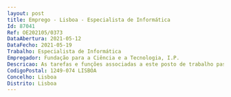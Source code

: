 ```yaml
--- 
layout: post
title: Emprego - Lisboa - Especialista de Informática
Id: 87041
Ref: OE202105/0373
DataAbertura: 2021-05-12
DataFecho: 2021-05-19
Trabalho: Especialista de Informática
Empregador: Fundação para a Ciência e a Tecnologia, I.P.
Descricao: As tarefas e funções associadas a este posto de trabalho passam por Administrar sistemas Linux  Instalar, configurar e operar componentes (Fornecedores de Identidade e Fornecedores de Serviço) da infraestrutura RCTSaai  Analisar requisitos e apoiar as atividades de desenvolvimento de serviços a integrar na RCTSaai  Analisar e executar tarefas inerentes à evolução e manutenção da infraestrutura do serviço RCTSaai  Controlar a qualidade e realizar testes que envolvem a infraestrutura RCTSaai  Documentar os processos, procedimentos e resultados obtidos.
CodigoPostal: 1249-074 LISBOA
Concelho: Lisboa
Distrito: Lisboa
--- 
```

